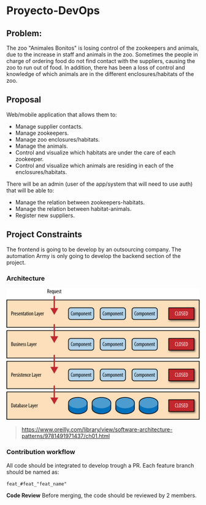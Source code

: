 # Proyecto-DevOps

## Problem:
The zoo "Animales Bonitos" is losing control of the zookeepers and animals, due to the increase in staff and animals in the zoo. Sometimes the people in charge of ordering food do not find contact with the suppliers, causing the zoo to run out of food. In addition, there has been a loss of control and knowledge of which animals are in the different enclosures/habitats of the zoo.

## Proposal
Web/mobile application that allows them to:
- Manage supplier contacts.
- Manage zookeepers.
- Manage zoo enclosures/habitats.
- Manage the animals.
- Control and visualize which habitats are under the care of each zookeeper.
- Control and visualize which animals are residing in each of the enclosures/habitats.

There will be an admin (user of the app/system that will need to use auth) that will be able to:
- Manage the relation between zookeepers-habitats.
- Manage the relation between habitat-animals.
- Register new suppliers.

## Project Constraints
The frontend is going to be develop by an outsourcing company.
The automation Army is only going to develop the backend section of the project.
### Architecture

![Architecture](./assets/architecture.png)
> https://www.oreilly.com/library/view/software-architecture-patterns/9781491971437/ch01.html

### Contribution workflow

All code should be integrated to develop trough a PR.
Each feature branch should be named as:
```
feat_#feat_"feat_name"
```
**Code Review**
Before merging, the code should be reviewed by 2 members.